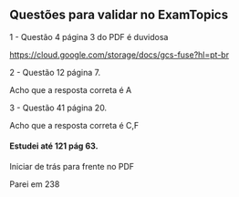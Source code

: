 ## Questões para validar no ExamTopics

1 - Questão 4 página 3 do PDF é duvidosa

https://cloud.google.com/storage/docs/gcs-fuse?hl=pt-br


2 - Questão 12 página 7. 

Acho que a resposta correta é A

3 - Questão 41 página 20. 

Acho que a resposta correta é C,F


#### Estudei até 121 pág 63. 
Iniciar de trás para frente no PDF

Parei em 238


